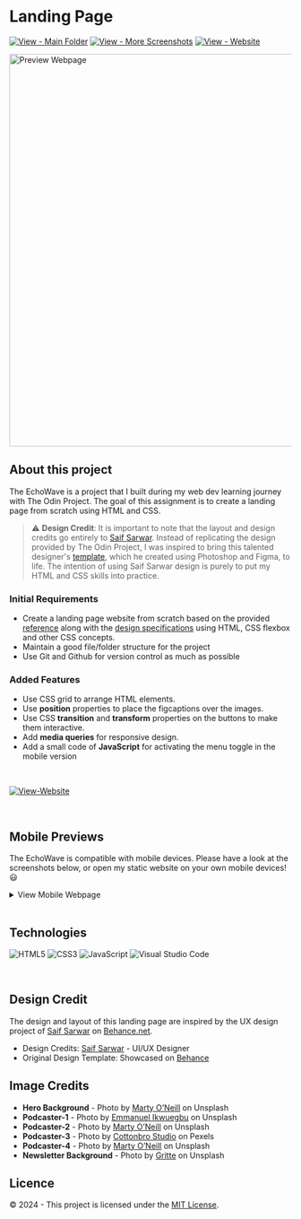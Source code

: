 # Landing Page

[![View - Main Folder](https://img.shields.io/badge/View-Main_Folder-06816E?logo=GitHub)](https://github.com/chanronnie/the-odin-project)
[![View - More Screenshots](https://img.shields.io/badge/View-More_Screenshots-D2649A?logo=GitHub)](./images/website-previews/)
[![View - Website ](https://img.shields.io/badge/View-Website-orange)](https://chanronnie.github.io/the-odin-project/landing-page/)

<img src="./images/website-previews/preview-desktop.png" alt="Preview Webpage" width="700">

## About this project

The EchoWave is a project that I built during my web dev learning journey with The Odin Project. The goal of this assignment is to create a landing page from scratch using HTML and CSS.

> ⚠️ **Design Credit**: It is important to note that the layout and design credits go entirely to [Saif Sarwar](https://www.behance.net/frametix). Instead of replicating the design provided by The Odin Project, I was inspired to bring this talented designer's [template](https://www.behance.net/gallery/198735215/EchoWave-Podcast-Website-Landing-Page-Ui-Design?tracking_source=search_projects_views|podcast+landing+page&l=13), which he created using Photoshop and Figma, to life. The intention of using Saif Sarwar design is purely to put my HTML and CSS skills into practice.

### Initial Requirements

- Create a landing page website from scratch based on the provided [reference](https://cdn.statically.io/gh/TheOdinProject/curriculum/81a5d553f4073e593d23a6ab00d50eef8620796d/foundations/html_css/project/imgs/01.png) along with the [design specifications](https://cdn.statically.io/gh/TheOdinProject/curriculum/81a5d553f4073e593d23a6ab00d50eef8620796d/foundations/html_css/project/imgs/02.png) using HTML, CSS flexbox and other CSS concepts.
- Maintain a good file/folder structure for the project
- Use Git and Github for version control as much as possible

### Added Features

- Use CSS grid to arrange HTML elements.
- Use **position** properties to place the figcaptions over the images.
- Use CSS **transition** and **transform** properties on the buttons to make them interactive.
- Add **media queries** for responsive design.
- Add a small code of **JavaScript** for activating the menu toggle in the mobile version

<br>

[![View-Website ](https://img.shields.io/badge/View-Website-orange?style=for-the-badge)](https://chanronnie.github.io/the-odin-project/landing-page/)

<br>

## Mobile Previews

The EchoWave is compatible with mobile devices. Please have a look at the screenshots below, or open my static website on your own mobile devices!😃

<details>
  <summary>View Mobile Webpage</summary>
<img src="./images/website-previews/preview-mobile.png" width="400" alt="Preview Mobile">
</details>

<br>

## Technologies

![HTML5](https://img.shields.io/badge/html5-%23E34F26.svg?style=for-the-badge&logo=html5&logoColor=white) ![CSS3](https://img.shields.io/badge/css3-%231572B6.svg?style=for-the-badge&logo=css3&logoColor=white) ![JavaScript](https://img.shields.io/badge/javascript-%23323330.svg?style=for-the-badge&logo=javascript&logoColor=%23F7DF1E) ![Visual Studio Code](https://img.shields.io/badge/Visual%20Studio%20Code-0078d7.svg?style=for-the-badge&logo=visual-studio-code&logoColor=white)

<br>

## Design Credit

The design and layout of this landing page are inspired by the UX design project of [Saif Sarwar](https://www.behance.net/frametix) on [Behance.net](https://www.behance.net/gallery/198735215/EchoWave-Podcast-Website-Landing-Page-Ui-Design?tracking_source=search_projects_views|podcast+landing+page&l=13).

- Design Credits: [Saif Sarwar](https://www.behance.net/frametix) - UI/UX Designer
- Original Design Template: Showcased on [Behance](https://www.behance.net/gallery/198735215/EchoWave-Podcast-Website-Landing-Page-Ui-Design?tracking_source=search_projects_views|podcast+landing+page&l=13)

## Image Credits

- **Hero Background** - Photo by [Marty O’Neill](https://unsplash.com/@marty_made_it) on Unsplash
- **Podcaster-1** - Photo by [
  Emmanuel Ikwuegbu](https://unsplash.com/@emmages) on Unsplash
- **Podcaster-2** - Photo by [Marty O’Neill](https://unsplash.com/@marty_made_it) on Unsplash
- **Podcaster-3** - Photo by [Cottonbro Studio](https://www.pexels.com/@cottonbro/) on Pexels
- **Podcaster-4** - Photo by [Marty O’Neill](https://unsplash.com/@marty_made_it) on Unsplash
- **Newsletter Background** - Photo by [Gritte](https://unsplash.com/@gritte) on Unsplash

## Licence

&copy; 2024 - This project is licensed under the [MIT License](./LICENSE).
